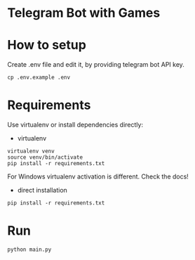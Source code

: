 # Telegram Bot with Games


# How to setup

Create .env file and edit it, by providing telegram bot API key.

```
cp .env.example .env
```

# Requirements

Use virtualenv or install dependencies directly:

* virtualenv

```
virtualenv venv
source venv/bin/activate
pip install -r requirements.txt
```

For Windows virtualenv activation is different. Check the docs!

* direct installation

```
pip install -r requirements.txt
```

# Run

```python main.py```